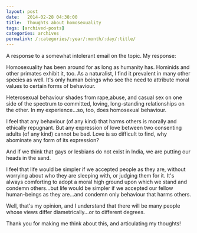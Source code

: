 ```yaml
---
layout: post
date:	2014-02-28 04:38:00
title:  Thoughts about homosexuality
tags: [archived-posts]
categories: archives
permalink: /:categories/:year/:month/:day/:title/
---
```

A response to a somewhat intolerant email on the topic. My response:

Homosexuality has been around for as long as humanity has. Hominids and other primates  exhibit it, too. As a naturalist, I find it prevalent in many other species as well. It's only human beings who see the need to attribute moral values to certain forms of behaviour. 

Heterosexual behaviour shades from rape,abuse, and casual sex on one side of the spectrum to  committed, loving, long-standing relationships on the other. In my experience...so, too, does homosexual behaviour.

I feel that any behaviour (of any kind)  that harms others is morally and ethically repugnant. But any expression of love between two consenting adults  (of any kind) cannot be bad. Love is so difficult to find, why abominate any form of its expression?

And if we think that gays or lesbians do not exist in India, we are putting our heads in the sand.

I feel that life would be simpler if we accepted people as they are, without worrying about who they are sleeping with, or judging them for it. It's always comforting to adopt a moral high ground upon which we stand and condemn others...but life would be simpler if we accepted our fellow human-beings as they are...and condemn only behaviour that harms others.

Well, that's my opinion, and I understand that there will be many people whose views differ diametrically...or to different degrees.

Thank you for making me think about this, and articulating my thoughts!
